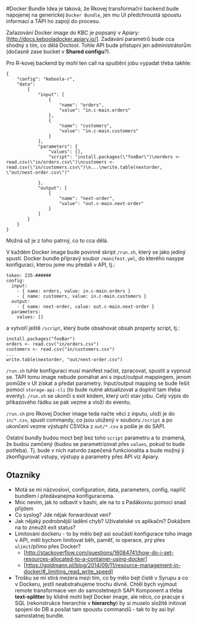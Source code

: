 #Docker Bundle
Idea je taková, že Rkovej transformační backend bude napojenej na generickej `Docker Bundle`, jen mu UI předchroustá spoustu informací a TAPI ho zapojí do procesu. 

Zařazování Docker image do KBC je popsaný v Apiary: [http://docs.kebooladocker.apiary.io/]. Zadávání parametrů bude cca shodný s tím, co dělá Doctool. Tohle API bude přístupní jen administrátorům (dočasně zase bucket v **Shared configu**?). 

Pro R-kovej backend by mohl ten call na spuštění jobu vypadat třeba takhle:

```
{
    "config": "keboola-r",
    "data": 
        {
            "input": [
                {
                    "name": "orders", 
                    "value": "in.c-main.orders"
                }, 
                {
                    "name": "customers", 
                    "value": "in.c-main.customers"
                }
            ], 
            "parameters": {
            	"values": [],
                "script": "install.packages(\"fooBar\")\norders <- read.csv(\"in/orders.csv\")\ncustomers <- read.csv(\"in/customers.csv\")\n...\nwrite.table(nextorder, \"out/next-order.csv\")"

            }, 
            "output": [
                {
                    "name": "next-order", 
                    "value": "out.c-main.next-order"
                }
            ]
        }                
    }
}
```

Možná už je z toho patrný, co to cca dělá. 

V každém Docker image bude povinně skript `/run.sh`, který se jako jediný spustí. Docker bundle připravý soubor `/manifest.yml`, do kterého nasype konfiguraci, kterou jsme mu předali v API, tj.:

```
token: 235-######
config: 
  input:
    - { name: orders, value: in.c-main.orders }
    - { name: customers, value: in.c-main.customers }
  output:
    - { name: next-order, calue: out.c-main.next-order }
  parameters:
    values: []
```

a vytvoří ještě `/script`, který bude obsahovat obsah property script, tj.:

```
install.packages("fooBar")
orders <- read.csv("in/orders.csv")
customers <- read.csv("in/customers.csv")
...
write.table(nextorder, "out/next-order.csv")
```

`/run.sh` tuhle konfiguraci musí manifest načíst, zpracovat, spustit a vypnout se. TAPI tomu image nebude pomáhat ani s input/output mappingem, jenom pomůže v UI získat a předat parametry. Input/output mapping se bude řešit pomocí `storage-api-cli` (to bude nutné aktualizovat a doplnit tam třeba eventy). `/run.sh` se ukončí s exit kódem, který určí stav jobu. Celý výpis do příkazového řádku se pak vezme a vloží do eventu.

`/run.sh` pro Rkovej Docker image teda načte věcí z inputu, uloží je do `in/*.csv`, spustí commandy, co jsou uložený v souboru `/script` a po ukončení vezme výstuphí CSVčka z `out/*.csv` a pošle je do SAPI. 

Ostatní bundly budou moct bejt bez toho `script` parametru a to znamená, že budou zamčený (budou se parametrizovat přes `values`, pokud to bude potřeba). Tj. bude v nich natvrdo zapečená funkcionalita a bude možný jí zkonfigurovat vstupy, výstupy a parametry přes API viz Apiary. 

## Otazníky
- Motá se mi názvosloví, configuration, data, parameters, config, napříč bundlem i předávanejma konfiguracema. 
- Moc nevím, jak to odbavit v bashi, ale na to s Padákovou pomocí snad přijdem
- Co syslog? Jde nějak forwardovat ven?
- Jak nějaký podrobnější ladění chyb? Uživatelské vs aplikační? Dokážem na to zneužít exit status?
- Limitováni dockeru - to by mělo bejt asi součástí konfigurace toho image v API, měli bychom limitovat běh, paměť, io operace, prý přes `ulimit`/přímo přes Docker?
  - [http://stackoverflow.com/questions/16084741/how-do-i-set-resources-allocated-to-a-container-using-docker]
  - [https://goldmann.pl/blog/2014/09/11/resource-management-in-docker/#_limiting_read_write_speed]
- Trošku se mi stírá mezera mezi tím, co by mělo bejt čistě v Syrupu a co v Dockeru, jestli neabstrahujeme trochu divně. Chtěl bych vyjmout remote transformace ven do samostetnejch SAPI Komponent a třeba **text-splitter** by klidně mohl bejt Docker image, ale něco, co pracuje s SQL (rekonstrukce hierarchie v **hierarchy**) by si muselo složitě initovat spojení do DB a posílat tam spoustu commandů - tak to by asi byl samostatnej bundle. 
 
